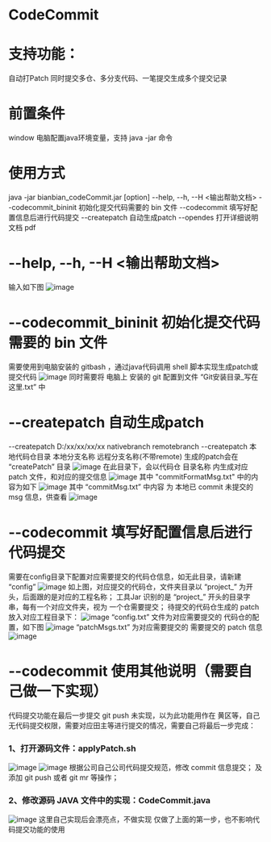 # CodeCommit
# 支持功能：
自动打Patch
同时提交多仓、多分支代码、一笔提交生成多个提交记录

# 前置条件
window 电脑配置java环境变量，支持 java -jar 命令

# 使用方式
java -jar bianbian_codeCommit.jar [option] 
--help, --h, --H                <输出帮助文档>
--codecommit_bininit    初始化提交代码需要的 bin 文件
--codecommit             填写好配置信息后进行代码提交
--createpatch            自动生成patch
--opendes            打开详细说明文档 pdf

# --help, --h, --H                <输出帮助文档>
输入如下图
![image](https://github.com/BianJianZhou/CodeCommit/assets/20183236/30566508-6d71-49dc-a77c-17660c359be6)


# --codecommit_bininit    初始化提交代码需要的 bin 文件
需要使用到电脑安装的 gitbash ，通过java代码调用 shell 脚本实现生成patch或提交代码
![image](https://github.com/BianJianZhou/CodeCommit/assets/20183236/d5ea438d-d63d-4d71-8b7d-8f6977ae0a4c)
同时需要将 电脑上 安装的 git 配置到文件 “Git安装目录_写在这里.txt” 中

# --createpatch            自动生成patch
--createpatch D:/xx/xx/xx/xx nativebranch remotebranch
--createpatch 本地代码仓目录 本地分支名称 远程分支名称(不带remote)
生成的patch会在  “createPatch” 目录
![image](https://github.com/BianJianZhou/CodeCommit/assets/20183236/c43edbdb-138d-4d3b-8acc-27a40259fe2a)
在此目录下，会以代码仓 目录名称 内生成对应 patch 文件，和对应的提交信息
![image](https://github.com/BianJianZhou/CodeCommit/assets/20183236/3fee17d7-d02a-490d-baa1-82651195589d)
其中 "commitFormatMsg.txt" 中的内容为如下
![image](https://github.com/BianJianZhou/CodeCommit/assets/20183236/85018d6e-4fc5-4987-bcae-5f9dbcd00f78)
其中 “commitMsg.txt” 中内容 为 本地已 commit 未提交的 msg 信息，供查看
![image](https://github.com/BianJianZhou/CodeCommit/assets/20183236/63f81649-f62c-4cdf-acac-f7ae7b6d1617)


# --codecommit             填写好配置信息后进行代码提交
需要在config目录下配置对应需要提交的代码仓信息，如无此目录，请新建 “config”
![image](https://github.com/BianJianZhou/CodeCommit/assets/20183236/f2c1c420-a4de-42a6-868a-7a708cca9cb9)
如上图，对应提交的代码仓，文件夹目录以 “project_” 为开头，后面跟的是对应的工程名称；
工具Jar 识别的是 “project_” 开头的目录字串，每有一个对应文件夹，视为 一个仓需要提交；
待提交的代码仓生成的 patch 放入对应工程目录下：
![image](https://github.com/BianJianZhou/CodeCommit/assets/20183236/01f3843b-b733-43d4-96a1-d2358885f445)
“config.txt” 文件为对应需要提交的 代码仓的配置，如下图
![image](https://github.com/BianJianZhou/CodeCommit/assets/20183236/72c69bea-aa76-4620-a4d3-f64c4d9018f1)
“patchMsgs.txt” 为对应需要提交的 需要提交的 patch 信息 
![image](https://github.com/BianJianZhou/CodeCommit/assets/20183236/5e301dbe-a05f-435a-b140-7fcdd8d1474b)



# --codecommit 使用其他说明（需要自己做一下实现）
代码提交功能在最后一步提交 git push 未实现，以为此功能用作在 黄区等，自己无代码提交权限，需要对应田主等进行提交的情况，需要自己将最后一步完成：
### 1、打开源码文件：applyPatch.sh
![image](https://github.com/BianJianZhou/CodeCommit/assets/20183236/01b47a40-a9ec-4127-b9d1-b65ecdca18a0)
![image](https://github.com/BianJianZhou/CodeCommit/assets/20183236/e305bbeb-2ad7-4542-a0c5-b42c6ca3ea10)
根据公司自己公司代码提交规范，修改 commit 信息提交；
及添加 git push 或者 git mr 等操作；
### 2、修改源码 JAVA 文件中的实现：CodeCommit.java
![image](https://github.com/BianJianZhou/CodeCommit/assets/20183236/31ccc004-50b1-479e-92bb-5222c13c2de2)
这里自己实现后会漂亮点，不做实现 仅做了上面的第一步，也不影响代码提交功能的使用

